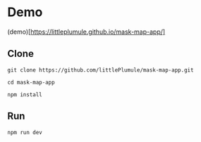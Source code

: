 # Demo
(demo)[https://littleplumule.github.io/mask-map-app/]

## Clone
`git clone https://github.com/littlePlumule/mask-map-app.git`

`cd mask-map-app`

`npm install`

## Run
`npm run dev`